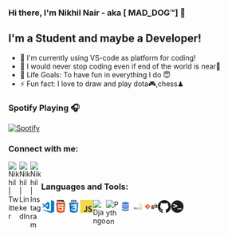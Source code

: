 ### Hi there, I'm Nikhil Nair - aka [ MAD_DOG™] 👋

## I'm a Student and maybe a Developer!

- 🔭 I'm currently using VS-code as platform for coding!
- 🌱 I would never stop coding even if end of the world is near🤣
- 🥅 Life Goals: To have fun in everything I do 😇
- ⚡ Fun fact: I love to draw and play dota🎮,chess♟

### Spotify Playing 🎧



[![Spotify](https://novatorem1.vercel.app/api/spotify)](https://open.spotify.com/user/31blcmb3wzhfxj4o3hem42ugwcxe?si=rbhr_BPDTsCGS-qWjEftMQz)

### Connect with me:

[<img align="left" alt="Nikhil | Twitter" width="22px" src="https://cdn3.iconfinder.com/data/icons/transparent-on-dark-grey/500/icon-02-512.png" />][facebook]

[<img align="left" alt="Nikhil | LinkedIn" width="22px" src="https://cdn.jsdelivr.net/npm/simple-icons@v3/icons/linkedin.svg" />][linkedin]
[<img align="left" alt="Nikhil | Instagram" width="22px" src="https://cdn.jsdelivr.net/npm/simple-icons@v3/icons/instagram.svg" />][instagram]

<br />

### Languages and Tools:

[<img align="left" alt="Visual Studio Code" width="26px" src="https://raw.githubusercontent.com/github/explore/80688e429a7d4ef2fca1e82350fe8e3517d3494d/topics/visual-studio-code/visual-studio-code.png" />][VSCODE]
[<img align="left" alt="html5" width="26px" src="https://raw.githubusercontent.com/github/explore/80688e429a7d4ef2fca1e82350fe8e3517d3494d/topics/html/html.png" />][HTML]
[<img align="left" alt="CSS3" width="26px" src="https://raw.githubusercontent.com/github/explore/80688e429a7d4ef2fca1e82350fe8e3517d3494d/topics/css/css.png" />][CSS]
[<img align="left" alt="JavaScript" width="26px" src="https://raw.githubusercontent.com/github/explore/80688e429a7d4ef2fca1e82350fe8e3517d3494d/topics/javascript/javascript.png" />][JAVASCRIPT]
[<img align="left" alt="Django" width="26px" src="https://cdn.iconscout.com/icon/free/png-512/django-12-1175186.png" />][DJANGO]
[<img align="left" alt="Python" width="26px" src="https://qph.fs.quoracdn.net/main-qimg-28cadbd02699c25a88e5c78d73c7babc">][PYTHON]
[<img align="left" alt="SQL" width="26px" src="https://raw.githubusercontent.com/github/explore/80688e429a7d4ef2fca1e82350fe8e3517d3494d/topics/sql/sql.png" />][SQL]
[<img align="left" alt="mysql" width="26px" src="https://raw.githubusercontent.com/github/explore/80688e429a7d4ef2fca1e82350fe8e3517d3494d/topics/mysql/mysql.png" />][MYSQL]
[<img align="left" alt="git" width="26px" src="https://raw.githubusercontent.com/github/explore/80688e429a7d4ef2fca1e82350fe8e3517d3494d/topics/git/git.png" />][GIT]
[<img align="left" alt="github" width="26px" src="https://raw.githubusercontent.com/github/explore/78df643247d429f6cc873026c0622819ad797942/topics/github/github.png">][GITHUB]
[<img align="left" alt="terminal" width="26px" src="https://raw.githubusercontent.com/github/explore/80688e429a7d4ef2fca1e82350fe8e3517d3494d/topics/terminal/terminal.png" />][TERMINAL]

<br />
<br />

[instagram]: https://www.instagram.com/nikhil.nair_md/
[linkedin]: www.linkedin.com/in/nikhil-nair-174796197/
[facebook]: https://www.facebook.com/nikhil.nair.50767
[VSCODE]: https://code.visualstudio.com/
[HTML]: https://devdocs.io/html/
[CSS]: https://developer.mozilla.org/en-US/docs/Web/CSS
[JAVASCRIPT]: https://devdocs.io/javascript/
[DJANGO]: https://docs.djangoproject.com/en/3.1/
[PYTHON]: https://www.python.org/doc/
[SQL]: https://dev.mysql.com/doc/
[GITHUB]: https://docs.github.com/en/github
[MYSQL]: https://dev.mysql.com/doc/
[GIT]: https://git-scm.com/doc
[TERMINAL]: https://docs.microsoft.com/en-us/windows/terminal/


